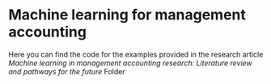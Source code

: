 # Machine learning for management accounting
Here you can find the code for the examples provided in the research article *Machine learning in management accounting research: Literature review and pathways for the future*
Folder 
